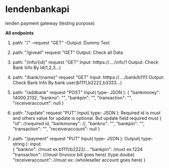 # lendenbankapi
 lenden payment gateway (testing purpose)
 
**All endpoints**
1. path: "/"
        -request "GET" 
        -Output:  Dummy Text

2. path: "/giveall" 
        request "GET"
        Output:  Check all Data  

3. path: "/info/{id}" 
        request "GET"
        Input: htttps://..../info/1
        Output:  Check Bank Info By Id(1,2,3...)
 
4. path: "/bank/{name}" 
        request "GET"
        Input: htttps://..../bank/b1111
        Output:  Check Bank Info By bank user(b1111,b2222,b3333...)
    
5. path: "/addbank"
        request "POST"
        Input( type- JSON ):
                    {
                      "bankmoney": 14000.2132,
                      "bankno": "",
                      "bankpin": "",
                      "transaction": "",
                      "receiveraccount": null
                    }
    
5. path: "/update"
        request "PUT"
        Input( type- JSON ): Required id is must and others value for update is optional. But update field required must
                    {
                       "id": //required id,
                      "bankmoney": //,
                      "bankno": "",
                      "bankpin": "",
                      "transaction": "",
                      "receiveraccount": null
                    }
 
7. path: "/payment" 
        request "PUT" 
        Input( type- JSON ):
        Output( type- string ):
        input:     
               {
                "bankno": //must ex:b1111/b2222/...
                "bankpin": /must ex:1234
                "transaction": ///must (Invoice bill goes here) (type doube)
                "receiveraccount": //must ex: (wholeseller account goes here)
                }

